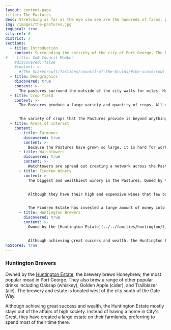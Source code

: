 ```yaml
---
layout: content-page
title:: The Pastures
desc: Stretching as far as the eye can see are the hundreds of farms, providing food, drink, and more for the city.
img: /images/the-pastures.jpg
imgLocal: true
city-ref: 0
district: 7
sections:
  - title: Introduction
    content: Surrounding the entirety of the city of Port George, The Pastures are a massive expanse of farmlands. The crops produced by The Pastures are more than enough to feed the city's residents and many of the surrounding cities.
#  - title: CoB Council Member
    #discovered: false
    #content: >-
      #[The Scarecrow](/factions/council-of-the-bruins/#the-scarecrow) aka [Eugenie Huntington](../../families/huntington/), eldest daughter of Hubert Huntington and heir to the Huntington Estate. Eugenie is well versed in the affairs of the brewery and through the Huntington's dealings with the various farms is well connected and knowledgeable of the goings on across most of the Pastures.
  - title: Demographics
    discovered: true
    content: >-
      The pastures surround the outside of the city walls for miles. Hundreds of farms produce the massive amount of food needed to sustain the hunger of the city and its trade ventures. A few simple blacksmiths and wood crafters combine to make small gathering points and communities known as Farmunes within the pastures. A system of watch towers scattered throughout The Pastures keeps watch over the farmland and provides the city with advance warning of any trouble (though it is rarely put to use).
  - title: Crop Yield
    content: >-
      The Pastures produce a large variety and quantity of crops. All manner of grain and vegetables. There are large farms dedicated to raising animals both for slaughter and for milk and their products. The southern portion of the district that hugs the cliffs to the sea feature large vineyards and wineries. There are numerous orchards and fruit farms.


      The variety of crops that the Pastures provide is beyond anything which most agricultural areas should be able to provide. The quantity is also well beyond average. Within the last 20 years the pastures have nearly doubled in size. Each years harvest has been more bountiful than the year before and the crops seem to grow without issue regardless of weather. Because of this food is abundant within Port George and the population is well fed. The Pastures also provide a huge amount of employment for the city. The large amount of growth in employment and food availability over the past two decades is believed to be directly causing the reduction in crime within the city and The Basin specifically.
  - title: Areas of interest
    content:
      - title: Farmunes
        discovered: true
        content: >-
          Because the Pastures have grown so large, it is hard for workers and resources to travel to the farms and back to the city quickly. Many of the farms require most of a days travel to reach. Because of this small farming communities, referred to as "Farmunes" have popped up across the pastures. These Farmunes usually feature workers barracks (sometimes with a pub attached) where farm hands stay when on a work rotation, blacksmiths, craftsmen, and a general store.
      - title: Watchtowers
        discovered: true
        content: >-
          Watchtowers are spread out creating a network across the Pastures. They are able to signal each other, the city, and surrounding farms of danger. Most towers are stone structures around 60ft tall, have a rotating crew of 4 guards, basic lodging, and signal flags and fires.
      - title: Findren Winery
        content: >-
          The biggest and wealthiest winery in the Pastures. Owned by the [Findren Estate](../../families/findren/), this winery has been making wine that has been on the tables of Castle Caan since King George I. Their winery is closely guard by both private mercenary and towns guard alike, guarding generations of wine making secrets.


          Although they have their high end expensive wines that few but the richest in Port George can afford, they also produce cheaper wines targeted at the middle and lower classes (although branded and labeled differently as Cracked Cliff Wines to avoid association). This venture actually provides the Findren Estate with much more income than the high quality wines.


          The Findren Estate has invested a large amount of money into developing lower income areas and generating jobs and is currently in the good graces of most of the Port George residents. Although their intentions seem good and overall they are providing a service to the city, some keen observers might notice that the increase in wages amongst the poor has also means an increase in the sales of Cracked Cliff Wines.
      - title: Huntington Brewers
        discovered: true
        content: >-
          Owned by the [Huntington Estate](../../families/huntington/), the brewery brews Honeybrew, the most popular mead in Port George. They also brew a range of other popular drinks including Oaksap (whiskey), Golden Apple (cider), and Trailblazer (ale). The brewery and estate is located west of the city south of the Gate Way.


          Although achieving great success and wealth, the Huntington Estate mostly stays out of the affairs of high society. Instead of having a home in City's Crest, they have created a large estate on their farmlands, preferring to spend most of their time there.
noStores: true
---
```


### Huntington Brewers
Owned by the [Huntington Estate](../families/huntington/), the brewery brews Honeybrew, the most popular mead in Port George. They also brew a range of other popular drinks including Oaksap (whiskey), Golden Apple (cider), and Trailblazer (ale). The brewery and estate is located west of the city south of the Gate Way.

Although achieving great success and wealth, the Huntington Estate mostly stays out of the affairs of high society. Instead of having a home in City's Crest, they have created a large estate on their farmlands, preferring to spend most of their time there.
